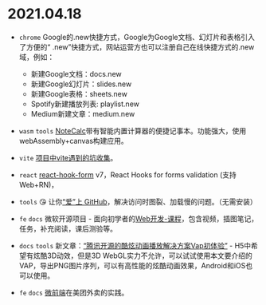 # 2021.04.18

- `chrome` Google的.new快捷方式，Google为Google文档、幻灯片和表格引入了方便的“ .new”快捷方式，网站运营方也可以注册自己在线快捷方式的.new域，例如：
  - 新建Google文档：docs.new
  - 新建Google幻灯片：slides.new
  - 新建Google表格：sheets.new
  - Spotify新建播放列表: playlist.new
  - Medium新建文章：medium.new

- `wasm` `tools` [NoteCalc](https://bbodi.github.io/notecalc3)带有智能内置计算器的便捷记事本。功能强大，使用webAssembly+canvas构建应用。

- `vite` [项目中vite遇到的坑收集](https://mp.weixin.qq.com/s/Df0-YmQ0uV1NLATLmJu4Ww)。

- `react` [react-hook-form](https://github.com/react-hook-form/react-hook-form) v7，React Hooks for forms validation (支持Web+RN)，

- `tools` 😘 让你[“爱”上 GitHub](https://github.com/521xueweihan/GitHub520)，解决访问时图裂、加载慢的问题。（无需安装）

- `fe` `docs` 微软开源项目 - 面向初学者的[Web开发-课程](https://github.com/microsoft/Web-Dev-For-Beginners)，包含视频，插图笔记，任务，补充阅读，课后测验等。

- `docs` `tools` 新文章：[“腾讯开源的酷炫动画播放解决方案Vap初体验”](https://www.zhangxinxu.com/wordpress/2021/04/tencent-vap-%e8%a7%86%e9%a2%91%e5%8a%a8%e7%94%bb/ ) -  H5中希望有炫酷3D动效，但是3D WebGL实力不允许，可以试试使用本文要介绍的VAP，导出PNG图片序列，可以有高性能的炫酷动画效果，Android和iOS也可以使用。

- `fe` `docs` [微前端](https://tech.meituan.com/2020/02/27/meituan-waimai-micro-frontends-practice.html)在美团外卖的实践。
